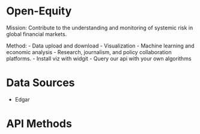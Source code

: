 # Open-Equity
Mission: Contribute to the understanding and monitoring of systemic risk in global financial markets.

Method:
	- Data upload and download
	- Visualization
	- Machine learning and economic analysis
	- Research, journalism, and policy collaboration platforms.
	- Install viz with widgit
	- Query our api with your own algorithms

# Data Sources
- Edgar

# API Methods